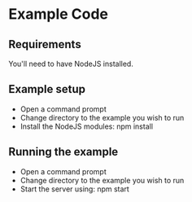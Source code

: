 # Example Code

## Requirements

You'll need to have NodeJS installed.

## Example setup

* Open a command prompt
* Change directory to the example you wish to run
* Install the NodeJS modules: npm install

## Running the example

* Open a command prompt
* Change directory to the example you wish to run
* Start the server using: npm start



